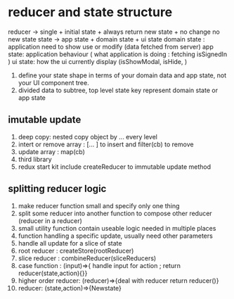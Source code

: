 # reducer and state structure

reducer -> single + initial state + always return new state + no change no new state
state -> app state + domain state + ui state
domain state : application need to show use or modify (data fetched from server)
app state: application behaviour ( what application is doing : fetching isSignedIn )
ui state: how the ui currently display (isShowModal, isHide, )

1. define your state shape in terms of your domain data and app state, not your UI component tree.
2. divided data to subtree, top level state key represent domain state or app state

## imutable update
1. deep copy: nested copy object by ... every level
2. intert or remove array : [... ] to insert and filter(cb) to remove
3. update array : map(cb)
4. third library
5. redux start kit include createReducer to immutable update method

## splitting reducer logic
1. make reducer function small and specify only one thing
2. split some reducer into another function to compose other reducer (reducer in a reducer)
3. small utility function contain useable logic needed in multiple places
4. function handling a specific update, usually need other parameters 
5. handle all update for a slice of state
6. root reducer : createStore(rootReducer)
7. slice reducer : combineReducer(sliceReducers)
8. case function : (input)=>{ handle input for action ; return reducer(state,action){}}
9. higher order reducer: (reducer)=>{deal with reducer return reducer()}
10. reducer: (state,action)=>{Newstate}